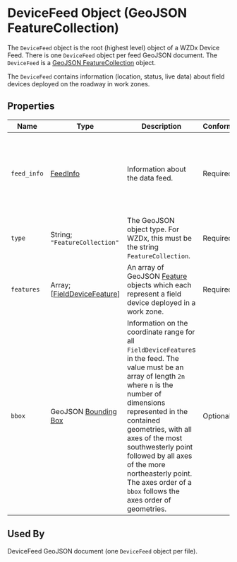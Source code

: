 # DeviceFeed Object (GeoJSON FeatureCollection)
The `DeviceFeed` object is the root (highest level) object of a WZDx Device Feed. There is one `DeviceFeed` object per feed GeoJSON document. The `DeviceFeed` is a [GeoJSON FeatureCollection](https://tools.ietf.org/html/rfc7946#section-3.3) object.

The `DeviceFeed` contains information (location, status, live data) about field devices deployed on the roadway in work zones.

## Properties
Name | Type | Description | Conformance | Notes
--- | --- | --- | --- | ---
`feed_info` | [FeedInfo](/spec-content/objects/FeedInfo.md) | Information about the data feed. | Required | This is a WZDx-specific [foreign member](https://tools.ietf.org/html/rfc7946#section-6.1) and is not part of the GeoJSON specification.
`type` | String; `"FeatureCollection"` | The GeoJSON object type. For WZDx, this must be the string `FeatureCollection`. | Required | This is a GeoJSON property.
`features` | Array; \[[FieldDeviceFeature](/spec-content/objects/FieldDeviceFeature.md)\] | An array of GeoJSON [Feature](https://tools.ietf.org/html/rfc7946#section-3.2) objects which each represent a field device deployed in a work zone. | Required | This is a GeoJSON property.
`bbox` | GeoJSON [Bounding Box](https://tools.ietf.org/html/rfc7946#section-5) | Information on the coordinate range for all `FieldDeviceFeature`s in the feed. The value must be an array of length `2n` where `n` is the number of dimensions represented in the contained geometries, with all axes of the most southwesterly point followed by all axes of the more northeasterly point.  The axes order of a `bbox` follows the axes order of geometries. | Optional | This is a GeoJSON property.

## Used By
DeviceFeed GeoJSON document (one `DeviceFeed` object per file).
